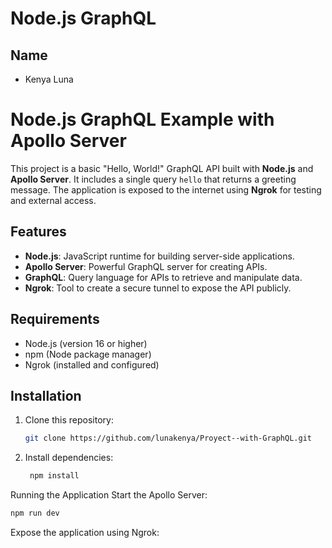 # Node.js GraphQL

## Name

- Kenya Luna
# Node.js GraphQL Example with Apollo Server

This project is a basic "Hello, World!" GraphQL API built with **Node.js** and **Apollo Server**. It includes a single query `hello` that returns a greeting message. The application is exposed to the internet using **Ngrok** for testing and external access.

## Features
- **Node.js**: JavaScript runtime for building server-side applications.
- **Apollo Server**: Powerful GraphQL server for creating APIs.
- **GraphQL**: Query language for APIs to retrieve and manipulate data.
- **Ngrok**: Tool to create a secure tunnel to expose the API publicly.

## Requirements
- Node.js (version 16 or higher)
- npm (Node package manager)
- Ngrok (installed and configured)

## Installation

1. Clone this repository:
   ```bash
   git clone https://github.com/lunakenya/Proyect--with-GraphQL.git
   ```
2. Install dependencies:
   ```bash
    npm install
   ```
Running the Application
Start the Apollo Server:
   ```bash
   npm run dev
   ```
Expose the application using Ngrok:
